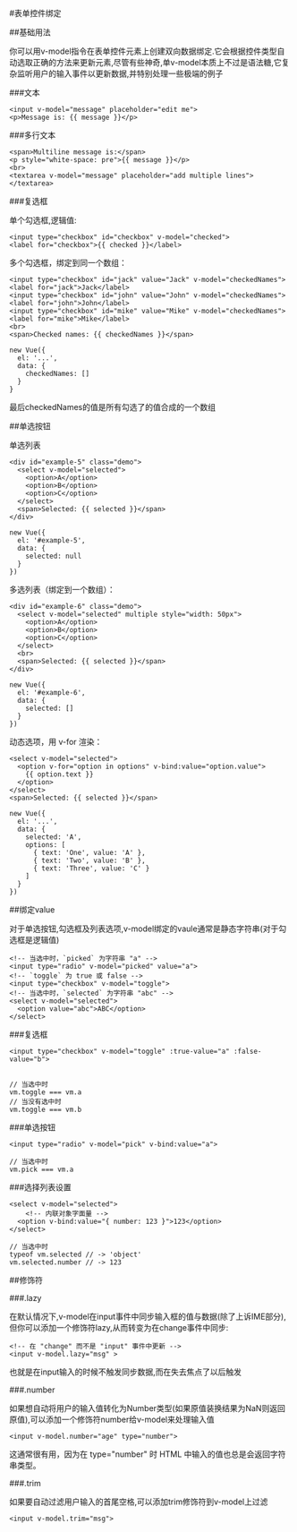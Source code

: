 #表单控件绑定

##基础用法

你可以用v-model指令在表单控件元素上创建双向数据绑定.它会根据控件类型自动选取正确的方法来更新元素,尽管有些神奇,单v-model本质上不过是语法糖,它复杂监听用户的输入事件以更新数据,并特别处理一些极端的例子

###文本

```
<input v-model="message" placeholder="edit me">
<p>Message is: {{ message }}</p>

```

###多行文本

```
<span>Multiline message is:</span>
<p style="white-space: pre">{{ message }}</p>
<br>
<textarea v-model="message" placeholder="add multiple lines"></textarea>
```

###复选框

单个勾选框,逻辑值:

```
<input type="checkbox" id="checkbox" v-model="checked">
<label for="checkbox">{{ checked }}</label>
```

多个勾选框，绑定到同一个数组：

```
<input type="checkbox" id="jack" value="Jack" v-model="checkedNames">
<label for="jack">Jack</label>
<input type="checkbox" id="john" value="John" v-model="checkedNames">
<label for="john">John</label>
<input type="checkbox" id="mike" value="Mike" v-model="checkedNames">
<label for="mike">Mike</label>
<br>
<span>Checked names: {{ checkedNames }}</span>
```

```
new Vue({
  el: '...',
  data: {
    checkedNames: []
  }
}
```

最后checkedNames的值是所有勾选了的值合成的一个数组

##单选按钮

单选列表

```
<div id="example-5" class="demo">
  <select v-model="selected">
    <option>A</option>
    <option>B</option>
    <option>C</option>
  </select>
  <span>Selected: {{ selected }}</span>
</div>
```
```
new Vue({
  el: '#example-5',
  data: {
    selected: null
  }
})
```

多选列表（绑定到一个数组）：

```
<div id="example-6" class="demo">
  <select v-model="selected" multiple style="width: 50px">
    <option>A</option>
    <option>B</option>
    <option>C</option>
  </select>
  <br>
  <span>Selected: {{ selected }}</span>
</div>
```

```
new Vue({
  el: '#example-6',
  data: {
    selected: []
  }
})
```

动态选项，用 v-for 渲染：

```
<select v-model="selected">
  <option v-for="option in options" v-bind:value="option.value">
    {{ option.text }}
  </option>
</select>
<span>Selected: {{ selected }}</span>
```
```
new Vue({
  el: '...',
  data: {
    selected: 'A',
    options: [
      { text: 'One', value: 'A' },
      { text: 'Two', value: 'B' },
      { text: 'Three', value: 'C' }
    ]
  }
})
```

##绑定value

对于单选按钮,勾选框及列表选项,v-model绑定的vaule通常是静态字符串(对于勾选框是逻辑值)

```
<!-- 当选中时，`picked` 为字符串 "a" -->
<input type="radio" v-model="picked" value="a">
<!-- `toggle` 为 true 或 false -->
<input type="checkbox" v-model="toggle">
<!-- 当选中时，`selected` 为字符串 "abc" -->
<select v-model="selected">
  <option value="abc">ABC</option>
</select>
```

###复选框

```
<input type="checkbox" v-model="toggle" :true-value="a" :false-value="b">


// 当选中时
vm.toggle === vm.a
// 当没有选中时
vm.toggle === vm.b
```

###单选按钮

```
<input type="radio" v-model="pick" v-bind:value="a">

// 当选中时
vm.pick === vm.a

```

###选择列表设置

```
<select v-model="selected">
    <!-- 内联对象字面量 -->
  <option v-bind:value="{ number: 123 }">123</option>
</select>

// 当选中时
typeof vm.selected // -> 'object'
vm.selected.number // -> 123

```

##修饰符

###.lazy

在默认情况下,v-model在input事件中同步输入框的值与数据(除了上诉IME部分),但你可以添加一个修饰符lazy,从而转变为在change事件中同步:

```
<!-- 在 "change" 而不是 "input" 事件中更新 -->
<input v-model.lazy="msg" >
```

也就是在input输入的时候不触发同步数据,而在失去焦点了以后触发

###.number

如果想自动将用户的输入值转化为Number类型(如果原值装换结果为NaN则返回原值),可以添加一个修饰符number给v-model来处理输入值

```
<input v-model.number="age" type="number">
```

这通常很有用，因为在 type="number" 时 HTML 中输入的值也总是会返回字符串类型。

###.trim

如果要自动过滤用户输入的首尾空格,可以添加trim修饰符到v-model上过滤

```
<input v-model.trim="msg">
```
